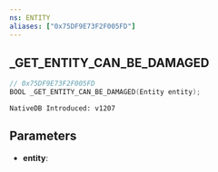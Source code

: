 ```yaml
---
ns: ENTITY
aliases: ["0x75DF9E73F2F005FD"]
---
```

## _GET_ENTITY_CAN_BE_DAMAGED

```c
// 0x75DF9E73F2F005FD
BOOL _GET_ENTITY_CAN_BE_DAMAGED(Entity entity);
```

```
NativeDB Introduced: v1207
```

## Parameters
* **entity**:
